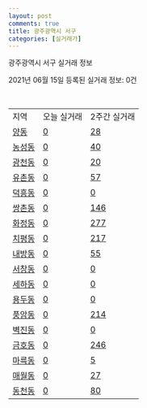 ```yaml
---
layout: post
comments: true
title: 광주광역시 서구
categories: [실거래가]
---
```


광주광역시 서구 실거래 정보

2021년 06월 15일 등록된 실거래 정보: 0건

<script type="text/javascript">
  google.charts.load('current', {'packages':['corechart']});
  google.charts.setOnLoadCallback(drawChart);

  function drawChart() {
    var data = google.visualization.arrayToDataTable([['거래일', '매매', '전월세', '전매'], ['2021-02', 13, 20, 0], ['2021-03', 18, 22, 0], ['2021-04', 3, 4, 0]]);

    var options = {
      title: '최근 2개월간 거래량 추이',
      legend: { position: 'bottom' }
    };

    var chart = new google.visualization.LineChart(document.getElementById('columnchart_material'));
    chart.draw(data, (options));
  }
</script>

<div id="columnchart_material" style="width: 450px; margin-left: -35px"></div>
<br>
<table class="sortable">
  <tr>
    <td>지역</td>
    <td>오늘 실거래</td>
    <td>2주간 실거래</td>
  </tr>

  
  <tr class="item">
    <td><a href="2914010400.html">양동</a></td>
    <td><a href="2914010400.html">0</a></td>
    <td><a href="2914010400.html">28</a></td>
  </tr>
    

  <tr class="item">
    <td><a href="2914010600.html">농성동</a></td>
    <td><a href="2914010600.html">0</a></td>
    <td><a href="2914010600.html">40</a></td>
  </tr>
    

  <tr class="item">
    <td><a href="2914011500.html">광천동</a></td>
    <td><a href="2914011500.html">0</a></td>
    <td><a href="2914011500.html">20</a></td>
  </tr>
    

  <tr class="item">
    <td><a href="2914011600.html">유촌동</a></td>
    <td><a href="2914011600.html">0</a></td>
    <td><a href="2914011600.html">57</a></td>
  </tr>
    

  <tr class="item">
    <td><a href="2914011700.html">덕흥동</a></td>
    <td><a href="2914011700.html">0</a></td>
    <td><a href="2914011700.html">0</a></td>
  </tr>
    

  <tr class="item">
    <td><a href="2914011800.html">쌍촌동</a></td>
    <td><a href="2914011800.html">0</a></td>
    <td><a href="2914011800.html">146</a></td>
  </tr>
    

  <tr class="item">
    <td><a href="2914011900.html">화정동</a></td>
    <td><a href="2914011900.html">0</a></td>
    <td><a href="2914011900.html">277</a></td>
  </tr>
    

  <tr class="item">
    <td><a href="2914012000.html">치평동</a></td>
    <td><a href="2914012000.html">0</a></td>
    <td><a href="2914012000.html">217</a></td>
  </tr>
    

  <tr class="item">
    <td><a href="2914012100.html">내방동</a></td>
    <td><a href="2914012100.html">0</a></td>
    <td><a href="2914012100.html">55</a></td>
  </tr>
    

  <tr class="item">
    <td><a href="2914012500.html">서창동</a></td>
    <td><a href="2914012500.html">0</a></td>
    <td><a href="2914012500.html">0</a></td>
  </tr>
    

  <tr class="item">
    <td><a href="2914012600.html">세하동</a></td>
    <td><a href="2914012600.html">0</a></td>
    <td><a href="2914012600.html">0</a></td>
  </tr>
    

  <tr class="item">
    <td><a href="2914012700.html">용두동</a></td>
    <td><a href="2914012700.html">0</a></td>
    <td><a href="2914012700.html">0</a></td>
  </tr>
    

  <tr class="item">
    <td><a href="2914012800.html">풍암동</a></td>
    <td><a href="2914012800.html">0</a></td>
    <td><a href="2914012800.html">214</a></td>
  </tr>
    

  <tr class="item">
    <td><a href="2914012900.html">벽진동</a></td>
    <td><a href="2914012900.html">0</a></td>
    <td><a href="2914012900.html">0</a></td>
  </tr>
    

  <tr class="item">
    <td><a href="2914013000.html">금호동</a></td>
    <td><a href="2914013000.html">0</a></td>
    <td><a href="2914013000.html">246</a></td>
  </tr>
    

  <tr class="item">
    <td><a href="2914013100.html">마륵동</a></td>
    <td><a href="2914013100.html">0</a></td>
    <td><a href="2914013100.html">5</a></td>
  </tr>
    

  <tr class="item">
    <td><a href="2914013200.html">매월동</a></td>
    <td><a href="2914013200.html">0</a></td>
    <td><a href="2914013200.html">27</a></td>
  </tr>
    

  <tr class="item">
    <td><a href="2914013300.html">동천동</a></td>
    <td><a href="2914013300.html">0</a></td>
    <td><a href="2914013300.html">80</a></td>
  </tr>
    


</table>


    